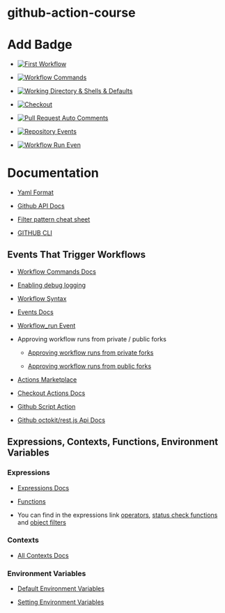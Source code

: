 # github-action-course

# Add Badge

- [![First Workflow](https://github.com/playpen-courses/github-action-course/actions/workflows/first-workflow.yml/badge.svg?branch=main)](https://github.com/playpen-courses/github-action-course/actions/workflows/first-workflow.yml)

- [![Workflow Commands](https://github.com/playpen-courses/github-action-course/actions/workflows/wf-commands.yml/badge.svg?branch=main)](https://github.com/playpen-courses/github-action-course/actions/workflows/wf-commands.yml)

- [![Working Directory & Shells & Defaults](https://github.com/playpen-courses/github-action-course/actions/workflows/working-dir-and-shells-and-defaults.yml/badge.svg?branch=main)](https://github.com/playpen-courses/github-action-course/actions/workflows/working-dir-and-shells-and-defaults.yml)

- [![Checkout](https://github.com/playpen-courses/github-action-course/actions/workflows/checkout.yml/badge.svg?branch=main)](https://github.com/playpen-courses/github-action-course/actions/workflows/checkout.yml)

- [![Pull Request Auto Comments](https://github.com/playpen-courses/github-action-course/actions/workflows/pr-auto-commit.yml/badge.svg?branch=main)](https://github.com/playpen-courses/github-action-course/actions/workflows/pr-auto-commit.yml)

- [![Repository Events](https://github.com/playpen-courses/github-action-course/actions/workflows/events.yml/badge.svg?branch=main)](https://github.com/playpen-courses/github-action-course/actions/workflows/events.yml)

- [![Workflow Run Even](https://github.com/playpen-courses/github-action-course/actions/workflows/workflow-run-event.yml/badge.svg?branch=main)](https://github.com/playpen-courses/github-action-course/actions/workflows/workflow-run-event.yml)

# Documentation

- [Yaml Format](https://learnxinyminutes.com/yaml/)

- [Github API Docs](https://docs.github.com/en/rest/actions/workflows?apiVersion=2022-11-28#create-a-workflow-dispatch-event)

- [Filter pattern cheat sheet](https://docs.github.com/en/actions/writing-workflows/workflow-syntax-for-github-actions#filter-pattern-cheat-sheet)

- [GITHUB CLI](https://cli.github.com/manual/gh_workflow_run)

## Events That Trigger Workflows

- [Workflow Commands Docs](https://docs.github.com/en/actions/writing-workflows/choosing-what-your-workflow-does/workflow-commands-for-github-actions)

- [Enabling debug logging](https://docs.github.com/en/actions/monitoring-and-troubleshooting-workflows/troubleshooting-workflows/enabling-debug-logging)

- [Workflow Syntax](https://docs.github.com/en/actions/writing-workflows/workflow-syntax-for-github-actions)

- [Events Docs](https://docs.github.com/en/actions/writing-workflows/choosing-when-your-workflow-runs/events-that-trigger-workflows)

- [Workflow_run Event](https://docs.github.com/en/actions/writing-workflows/choosing-when-your-workflow-runs/events-that-trigger-workflows#workflow_run)

- Approving workflow runs from private / public forks
    - [Approving workflow runs from private forks](https://docs.github.com/en/actions/managing-workflow-runs-and-deployments/managing-workflow-runs/approving-workflow-runs-from-private-forks)
    
    - [Approving workflow runs from public forks](https://docs.github.com/en/actions/managing-workflow-runs-and-deployments/managing-workflow-runs/approving-workflow-runs-from-public-forks)

- [Actions Marketplace](https://github.com/marketplace?type=actions)

- [Checkout Actions Docs](https://github.com/marketplace/actions/checkout)

- [Github Script Action](https://github.com/actions/github-script)

- [Github octokit/rest.js Api Docs](https://octokit.github.io/rest.js/v19/)


## Expressions, Contexts, Functions, Environment Variables

### Expressions

- [Expressions Docs](https://docs.github.com/en/actions/writing-workflows/choosing-what-your-workflow-does/evaluate-expressions-in-workflows-and-actions)

- [Functions](https://docs.github.com/en/actions/writing-workflows/choosing-what-your-workflow-does/evaluate-expressions-in-workflows-and-actions#functions)

- You can find in the expressions link [operators](https://docs.github.com/en/actions/writing-workflows/choosing-what-your-workflow-does/evaluate-expressions-in-workflows-and-actions#operators), [status check functions](https://docs.github.com/en/actions/writing-workflows/choosing-what-your-workflow-does/evaluate-expressions-in-workflows-and-actions#status-check-functions) and [object filters](https://docs.github.com/en/actions/writing-workflows/choosing-what-your-workflow-does/evaluate-expressions-in-workflows-and-actions#object-filters)

### Contexts

- [All Contexts Docs](https://docs.github.com/en/actions/writing-workflows/choosing-what-your-workflow-does/accessing-contextual-information-about-workflow-runs)

### Environment Variables

- [Default Environment Variables](https://docs.github.com/en/actions/writing-workflows/choosing-what-your-workflow-does/store-information-in-variables#default-environment-variables)

- [Setting Environment Variables](https://docs.github.com/en/actions/writing-workflows/choosing-what-your-workflow-does/workflow-commands-for-github-actions#setting-an-environment-variable)